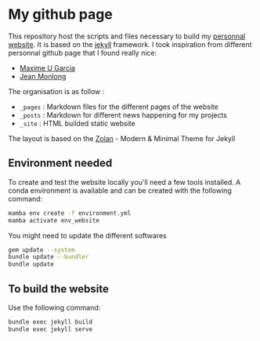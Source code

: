 # My github page

This repository host the scripts and files necessary to build my [personnal website](https://louislenezet.github.io).
It is based on the [jekyll](https://jekyllrb.com/) framework.
I took inspiration from different personnal github page that I found really nice:

- [Maxime U Garcia](https://maxulysse.github.io/)
- [Jean Monlong](https://jmonlong.github.io/)

The organisation is as follow :

- `_pages` : Markdown files for the different pages of the website
- `_posts` : Markdown for different news happening for my projects
- `_site`  : HTML builded static website

The layout is based on the [Zolan](https://github.com/artemsheludko/zolan) - Modern & Minimal Theme for Jekyll

## Environment needed

To create and test the website locally you'll need a few tools installed.
A conda environment is available and can be created with the following command:

```bash
mamba env create -f environment.yml
mamba activate env_website
```

You might need to update the different softwares

```bash
gem update --system
bundle update --bundler
bundle update
```

## To build the website

Use the following command:

```bash
bundle exec jekyll build
bundle exec jekyll serve
```
